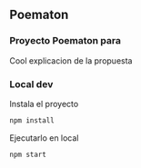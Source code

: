 ## Poematon

### Proyecto Poematon para <pon aqui nombre del evento>

Cool explicacion de la propuesta

### Local dev

Instala el proyecto

```sh
npm install
```

Ejecutarlo en local

```sh
npm start
```
